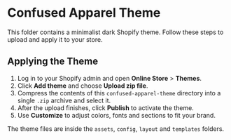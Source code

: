 # Confused Apparel Theme

This folder contains a minimalist dark Shopify theme. Follow these steps to upload and apply it to your store.

## Applying the Theme

1. Log in to your Shopify admin and open **Online Store** > **Themes**.
2. Click **Add theme** and choose **Upload zip file**.
3. Compress the contents of this `confused-apparel-theme` directory into a single `.zip` archive and select it.
4. After the upload finishes, click **Publish** to activate the theme.
5. Use **Customize** to adjust colors, fonts and sections to fit your brand.

The theme files are inside the `assets`, `config`, `layout` and `templates` folders.
